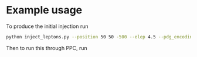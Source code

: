 # Example usage

To produce the initial injection run
```bash
python inject_leptons.py --position 50 50 -500 --elep 4.5 --pdg_encoding 13 --outfile test_lepton_injection.i3.zst -n 1000
```

Then to run this through PPC, run

